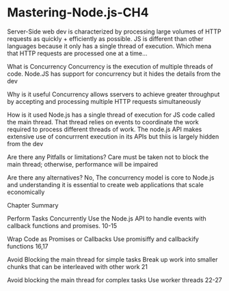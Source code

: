 # Mastering-Node.js-CH4

Server-Side web dev is characterized by processing large volumes of HTTP requests as quickly + efficiently as possible. JS is different than other languages because it only has a single thread of execution. Which mena that HTTP requests are processed one at a time...

What is Concurrency
Concurrency is the execution of multiple threads of code. Node.JS has support for concurrency but it hides the details from the dev

Why is it useful
Concurrency allows sservers to achieve greater throughput by accepting and processing multiple HTTP requests simultaneously

How is it used
Node.js has a single thread of execution for JS code called the main thread. That thread relies on events to coordinate the work required to process different threads of work. The node.js API makes extensive use of concurrrent execution in its APIs but thiis is largely hidden from the dev

Are there any Pitfalls or limitations?
Care must be taken not to block the main thread; otherwise, performance will be impaired

Are there any alternatives?
No, The concurrency model is core to Node.js and understanding it is essential to create web applications that scale economically

Chapter Summary

Perform Tasks Concurrently
Use the Node.js API to handle events with callback functions and promises.
10-15

Wrap Code as Promises or Callbacks
Use promisiffy and callbackify functions
16,17

Avoid Blocking the main thread for simple tasks
Break up work into smaller chunks that can be interleaved with other work
21

Avoid blocking the main thread for complex tasks
Use worker threads
22-27
